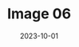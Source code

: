 ---
title: 'Image 06'
description: 'A picture is worth a thousand words, but an image is more than that.'
date: 2023-10-01
media: 'RB_L_04.jpg'
weight: 10
---